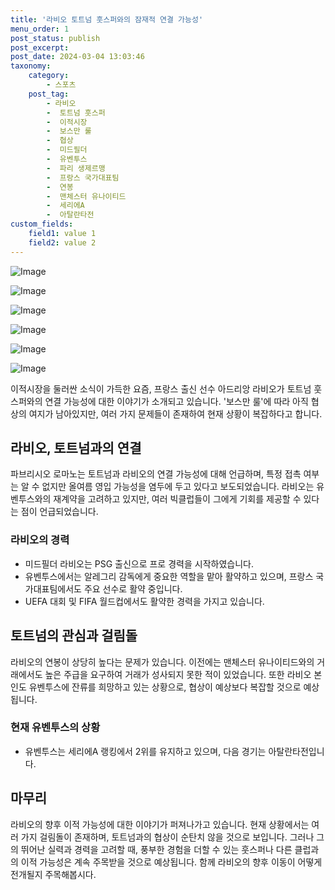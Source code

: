 ```yaml
---
title: '라비오 토트넘 훗스퍼와의 잠재적 연결 가능성'
menu_order: 1
post_status: publish
post_excerpt: 
post_date: 2024-03-04 13:03:46
taxonomy:
    category:
        - 스포츠
    post_tag:
        - 라비오
        -  토트넘 훗스퍼
        -  이적시장
        -  보스만 룰
        -  협상
        -  미드필더
        -  유벤투스
        -  파리 생제르맹
        -  프랑스 국가대표팀
        -  연봉
        -  맨체스터 유나이티드
        -  세리에A
        -  아탈란타전
custom_fields:
    field1: value 1
    field2: value 2
---
```


![Image](https://imgnews.pstatic.net/image/413/2024/03/04/0000173403_001_20240304095801437.jpg?type=w647)

![Image](https://imgnews.pstatic.net/image/413/2024/03/04/0000173403_002_20240304095801459.jpg?type=w647)

![Image](https://imgnews.pstatic.net/image/413/2024/03/04/0000173403_003_20240304095801472.jpg?type=w647)

![Image](https://imgnews.pstatic.net/image/413/2024/03/04/0000173403_004_20240304095801488.jpg?type=w647)

![Image](https://imgnews.pstatic.net/image/413/2024/03/04/0000173403_005_20240304095801501.jpg?type=w647)

![Image](https://imgnews.pstatic.net/image/413/2024/03/04/0000173403_006_20240304095801515.jpg?type=w647)

이적시장을 둘러싼 소식이 가득한 요즘, 프랑스 출신 선수 아드리앙 라비오가 토트넘 훗스퍼와의 연결 가능성에 대한 이야기가 소개되고 있습니다. '보스만 룰'에 따라 아직 협상의 여지가 남아있지만, 여러 가지 문제들이 존재하여 현재 상황이 복잡하다고 합니다.
## 라비오, 토트넘과의 연결
파브리시오 로마노는 토트넘과 라비오의 연결 가능성에 대해 언급하며, 특정 접촉 여부는 알 수 없지만 올여름 영입 가능성을 염두에 두고 있다고 보도되었습니다. 라비오는 유벤투스와의 재계약을 고려하고 있지만, 여러 빅클럽들이 그에게 기회를 제공할 수 있다는 점이 언급되었습니다.
### 라비오의 경력
- 미드필더 라비오는 PSG 출신으로 프로 경력을 시작하였습니다.
- 유벤투스에서는 알레그리 감독에게 중요한 역할을 맡아 활약하고 있으며, 프랑스 국가대표팀에서도 주요 선수로 활약 중입니다.
- UEFA 대회 및 FIFA 월드컵에서도 활약한 경력을 가지고 있습니다.
## 토트넘의 관심과 걸림돌
라비오의 연봉이 상당히 높다는 문제가 있습니다. 이전에는 맨체스터 유나이티드와의 거래에서도 높은 주급을 요구하여 거래가 성사되지 못한 적이 있었습니다. 또한 라비오 본인도 유벤투스에 잔류를 희망하고 있는 상황으로, 협상이 예상보다 복잡할 것으로 예상됩니다.
### 현재 유벤투스의 상황
- 유벤투스는 세리에A 랭킹에서 2위를 유지하고 있으며, 다음 경기는 아탈란타전입니다.
## 마무리
라비오의 향후 이적 가능성에 대한 이야기가 퍼져나가고 있습니다. 현재 상황에서는 여러 가지 걸림돌이 존재하며, 토트넘과의 협상이 순탄치 않을 것으로 보입니다. 그러나 그의 뛰어난 실력과 경력을 고려할 때, 풍부한 경험을 더할 수 있는 훗스퍼나 다른 클럽과의 이적 가능성은 계속 주목받을 것으로 예상됩니다. 함께 라비오의 향후 이동이 어떻게 전개될지 주목해봅시다.
